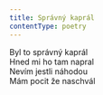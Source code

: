 ```yaml
---
title: Správný kaprál
contentType: poetry
---
```


<section>

Byl to správný kaprál  
Hned mi ho tam napral  
Nevím jestli náhodou  
Mám pocit že naschvál

</section>

